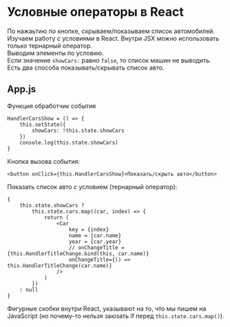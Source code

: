 # Условные операторы в React
По нажаьтию по кнопке, скрываем/показываем список автомобилей.<br />
Изучаем работу с условиями в React.
Внутри JSX можно использовать только тернарный оператор.<br />
Выводим элементы по условию.<br />
Если значение `showCars:` равно `false`, то список машин не выводить.<br />
Есть два способа показывать/скрывать список авто.

## App.js
Функция обработчик события

    HandlerCarsShow = () => {
        this.setState({
            showCars: !this.state.showCars
        })
        console.log(this.state.showCars)
    }
    
Кнопка вызова события:

    <button onClick={this.HandlerCarsShow}>Показать/скрыть авто</button>

Показать список авто с условием (тернарный оператор):

    {
        this.state.showCars ?
            this.state.cars.map((car, index) => {
                return (
                    <Car
                        key = {index}
                        name = {car.name}
                        year = {car.year}
                        // onChangeTitle = {this.HandlerTitleChange.bind(this, car.name)}
                        onChangeTitle={() => this.HandlerTitleChange(car.name)}
                    />
                )
            })
        : null
    }

Фигурные скобки внутри React, указывают на то, что мы пишем на JavaScript (но почему-то нельзя заюзать if перед `this.state.cars.map()`).
